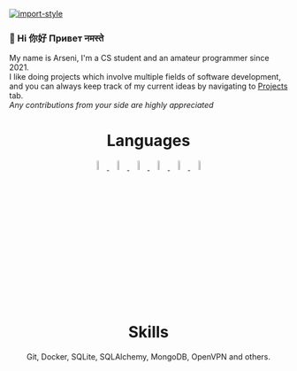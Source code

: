[![import-style](https://readme-typing-svg.herokuapp.com?font=Fira+Code&size=25&duration=2500&pause=2000&color=F79150&multiline=true&width=435&lines=import+lao)](https://git.io/typing-svg)

<h3 align="left">
👋 Hi 你好 Привет नमस्ते
</h3>
<p align="left">
My name is Arseni, I'm a CS student and an amateur programmer since 2021.<br>
I like doing projects which involve multiple fields of software development, and you can always keep track of my current ideas by navigating to <a href="https://github.com/codelao?tab=projects">Projects</a> tab. <br>
<em>Any contributions from your side are highly appreciated</em>
</p>

<h1 align="center">
  Languages
</h1>

<p align="center">
  <a href="https://www.python.org/">
    <img src="https://img.icons8.com/color/512/python.png" width="6.5%">
  </a>
  <a href="https://en.wikipedia.org/wiki/SQL">
    <img src="https://img.icons8.com/fluency/256/database.png" width="6.5%">
  </a>
  <a href="https://en.wikipedia.org/wiki/Bash_(Unix_shell)">
    <img src="https://img.icons8.com/?size=512&id=8gWOBXY72Osj&format=png" width="6.5%">
  </a>
  <a href="https://en.wikipedia.org/wiki/PowerShell">
    <img src="https://img.icons8.com/?size=512&id=FwaVI1qCE7hQ&format=png" width="6.5%">
  </a>
  <a href="https://en.wikipedia.org/wiki/JavaScript">
    <img src="https://img.icons8.com/?size=100&id=108784&format=png&color=000000" width="6.5%">
  </a>
  <a href="https://en.wikipedia.org/wiki/C++">
    <img src="https://img.icons8.com/?size=100&id=TpULddJc4gTh&format=png&color=000000" width="6.5%">
  </a>

</p>


<h1 align="center">
  Skills
</h1>

<p align="center">
  <p align="center">Git, Docker, SQLite, SQLAlchemy, MongoDB, OpenVPN and others.</p>
</p>
